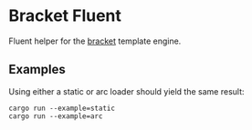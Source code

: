 # Bracket Fluent

Fluent helper for the [bracket][] template engine.

## Examples

Using either a static or arc loader should yield the same result:

```
cargo run --example=static
cargo run --example=arc
```

[bracket]: https://github.com/uwe-app/bracket
